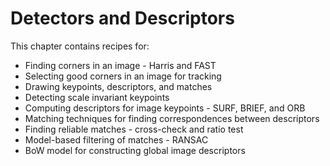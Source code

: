 # Detectors and Descriptors
 
This chapter contains recipes for:

* Finding corners in an image - Harris and FAST 
* Selecting good corners in an image for tracking 
* Drawing keypoints, descriptors, and matches 
* Detecting scale invariant keypoints 
* Computing descriptors for image keypoints - SURF, BRIEF, and ORB 
* Matching techniques for finding correspondences between descriptors 
* Finding reliable matches - cross-check and ratio test 
* Model-based filtering of matches - RANSAC 
* BoW model for constructing global image descriptors
